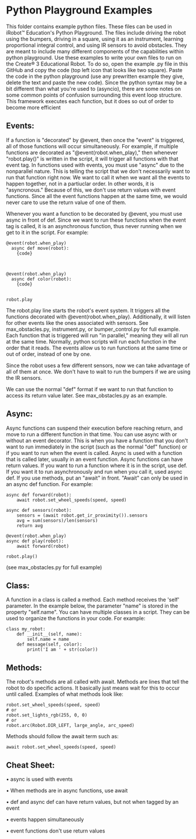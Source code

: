# Python Playground Examples
This folder contains example python files. These files can be used in iRobot™ Education's Python Playground. The files include driving the robot using the bumpers, driving in a square, using it as an instrument, learning proportional integral control, and using IR sensors to avoid obstacles. They are meant to include many different components of the capabilities within python playground. Use these examples to write your own files to run on the Create® 3 Educational Robot. To do so, open the example .py file in this GitHub and copy the code (top left icon that looks like two square). Paste the code in the python playground (use any prewritten example they give, delete the text and paste the new code). Since the python syntax may be a bit different than what you're used to (asyncio), there are some notes on some common points of confusion surrounding this event loop structure. This framework executes each function, but it does so out of order to become more efficient  


## Events:
If a function is "decorated" by @event, then once the "event" is triggered, all of those functions will occur simultaneously. For example, if multiple functions are decorated as "@event(robot.when_play)," then whenever "robot.play()" is written in the script, it will trigger all functions with that event tag. In functions used with events, you must use "async" due to the nonparallel nature. This is telling the script that we don't necessarily want to run that function right now. We want to call it when we want all the events to happen together, not in a partiuclar order. In other words, it is "asyncronous." Because of this, we don't use return values with event functions. Since all the event functions happen at the same time, we would never care to use the return value of one of them.

Whenever you want a function to be decorated by @event, you must use async in front of def. Since we want to run these functions when the event tag is called, it is an asynchronous function, thus never running when we get to it in the script. For example:
```
@event(robot.when_play)
  async def move(robot):
    {code}

   
   
@event(robot.when_play)
  async def color(robot):
    {code}

    
robot.play
```

The robot.play line starts the robot's event system. It triggers all the functions decorated with @event(robot.when_play). Additionally, it will listen for other events like the ones associated with sensors. See max_obstacles.py, instrument.py, or bumper_control.py for full example. Each function that is triggered will run "in parallel," meaning they will all run at the same time. Normally, python scripts will run each function in the order that it reads. The events allow us to run functions at the same time or out of order, instead of one by one. 

Since the robot uses a few different sensors, now we can take advantage of all of them at once. We don't have to wait to run the bumpers if we are using the IR sensors. 

We can use the normal "def" format if we want to run that function to access its return value later. See max_obstacles.py as an example.

## Async:
Async functions can suspend their execution before reaching return, and move to run a different function in that time. You can use async with or without an event decorator. This is when you have a function that you don't want to run immediately in the script (such as the normal "def" function) or if you want to run when the event is called. Async is used with a function that is called later, usually in an event function. Async functions can have return values. If you want to run a function where it is in the script, use def. If you want it to run asynchronously and run when you call it, used async def. If you use methods, put an "await" in front. "Await" can only be used in an async def function. For example:
```
async def forward(robot):
    await robot.set_wheel_speeds(speed, speed)

async def sensors(robot):
    sensors = (await robot.get_ir_proximity()).sensors
    avg = sum(sensors)/len(sensors)
    return avg
    
@event(robot.when_play)
async def play(robot):
    await forward(robot)

robot.play()
```
(see max_obstacles.py for full example)

## Class:
A function in a class is called a method. Each method receives the 'self' parameter. In the example below, the parameter "name" is stored in the property "self.name". You can have multiple classes in a script. They can be used to organize the functions in your code. For example:
```
class my_robot:
    def __init__(self, name):
        self.name = name
    def message(self, color):
        print('I am ' + str(color))      
```

## Methods:
The robot's methods are all called with await. Methods are lines that tell the robot to do specific actions. It basically just means wait for this to occur until called. Examples of what methods look like:
```
robot.set_wheel_speeds(speed, speed)
# or
robot.set_lights_rgb(255, 0, 0)
# or
robot.arc(Robot.DIR_LEFT, large_angle, arc_speed)
```
Methods should follow the await term such as:
```
await robot.set_wheel_speeds(speed, speed)
```

## Cheat Sheet:

• async is used with events

• When methods are in async functions, use await

• def and async def can have return values, but not when tagged by an event

• events happen simultaneously

• event functions don't use return values
